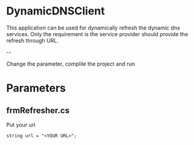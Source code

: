 DynamicDNSClient
================
This application can be used for dynamically refresh the dynamic dns services.
Only the requirement is the service provider should provide the refresh through URL.

--

Change the parameter, complile the project and run

Parameters
======================

frmRefresher.cs
-- 
Put your url

    string url = "<YOUR URL>";
    
    
    
